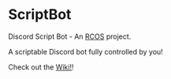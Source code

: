 # ScriptBot
Discord Script Bot - An [RCOS](https://rcos.io/) project.

A scriptable Discord bot fully controlled by you!

Check out the [Wiki!](https://github.com/ariddl/scriptbot/wiki)!
